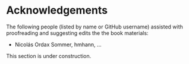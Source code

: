 # Acknowledgements

The following people (listed by name or GitHub username) assisted with proofreading and suggesting edits the the book materials:

- Nicolás Ordax Sommer, hmhann, ...

This section is under construction.
